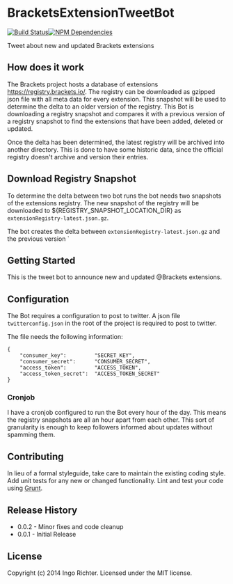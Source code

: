 # BracketsExtensionTweetBot

[![Build Status](https://travis-ci.org/ingorichter/BracketsExtensionTweetBot.svg?branch=master)](http://travis-ci.org/ingorichter/BracketsExtensionTweetBot)[![NPM Dependencies](https://david-dm.org/ingorichter/BracketsExtensionTweetBot.svg?style=flat)](https://david-dm.org/ingorichter/BracketsExtensionTweetBot)

Tweet about new and updated Brackets extensions

## How does it work
The Brackets project hosts a database of extensions https://registry.brackets.io/. The registry can be downloaded as gzipped json file with all meta data for every extension. This snapshot will be used to determine the delta to an older version of the registry.
This Bot is downloading a registry snapshot and compares it with a previous version of a registry snapshot to find the extensions that have been added, deleted or updated.

Once the delta has been determined, the latest registry will be archived into another directory. This is done to have some historic data, since the official registry doesn't archive and version their entries.

## Download Registry Snapshot
To determine the delta between two bot runs the bot needs two snapshots of the extensions registry.
The new snapshot of the registry will be downloaded to ${REGISTRY_SNAPSHOT_LOCATION_DIR} as `extensionRegistry-latest.json.gz`.

The bot creates the delta between `extensionRegistry-latest.json.gz` and the previous version `
## Getting Started
This is the tweet bot to announce new and updated @Brackets extensions.

## Configuration
The Bot requires a configuration to post to twitter. A json file `twitterconfig.json` in the root of the project is required to post to twitter.

The file needs the following information:
```
{
    "consumer_key":         "SECRET_KEY",
    "consumer_secret":      "CONSUMER_SECRET",
    "access_token":         "ACCESS_TOKEN",
    "access_token_secret":  "ACCESS_TOKEN_SECRET"
}
```

### Cronjob
I have a cronjob configured to run the Bot every hour of the day. This means the registry snapshots are all an hour apart from each other. This sort of granularity is enough to keep followers informed about updates without spamming them.

## Contributing
In lieu of a formal styleguide, take care to maintain the existing coding style. Add unit tests for any new or changed functionality. Lint and test your code using [Grunt](http://gruntjs.com/).

## Release History
- 0.0.2 - Minor fixes and code cleanup
- 0.0.1 - Initial Release

## License
Copyright (c) 2014 Ingo Richter. Licensed under the MIT license.
